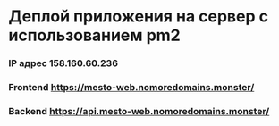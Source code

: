 # Деплой приложения на сервер с использованием pm2

### IP адрес 158.160.60.236

### Frontend https://mesto-web.nomoredomains.monster/

### Backend https://api.mesto-web.nomoredomains.monster/
